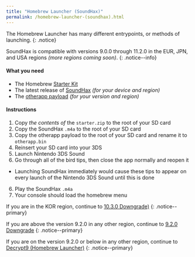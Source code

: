 ```yaml
---
title: "Homebrew Launcher (SoundHax)"
permalink: /homebrew-launcher-(soundhax).html
---
```


The Homebrew Launcher has many different entrypoints, or methods of launching.
{: .notice}

SoundHax is compatible with versions 9.0.0 through 11.2.0 in the EUR, JPN, and USA regions *(more regions coming soon)*.
{: .notice--info}

#### What you need

+ The Homebrew [Starter Kit](http://smealum.github.io/ninjhax2/starter.zip)
+ The latest release of [SoundHax](http://soundhax.com/) *(for your device and region)*
+ The [otherapp payload](https://smealum.github.io/3ds/#otherapp) *(for your version and region)*

#### Instructions

1. Copy _the contents of_ the `starter.zip` to the root of your SD card
2. Copy the SoundHax `.m4a` to the root of your SD card
3. Copy the otherapp payload to the root of your SD card and rename it to `otherapp.bin`
4. Reinsert your SD card into your 3DS
5. Launch Nintendo 3DS Sound
6. Go through all of the bird tips, then close the app normally and reopen it
  + Launching SoundHax immediately would cause these tips to appear on every launch of the Nintendo 3DS Sound until this is done
6. Play the SoundHax `.m4a`
7. Your console should load the homebrew menu

If you are in the KOR region, continue to [10.3.0 Downgrade)](10.3.0-downgrade)
{: .notice--primary}

If you are above the version 9.2.0 in any other region, continue to [9.2.0 Downgrade](9.2.0-downgrade)
{: .notice--primary}

If you are on the version 9.2.0 or below in any other region, continue to [Decrypt9 (Homebrew Launcher)](decrypt9-(homebrew-launcher))
{: .notice--primary}
